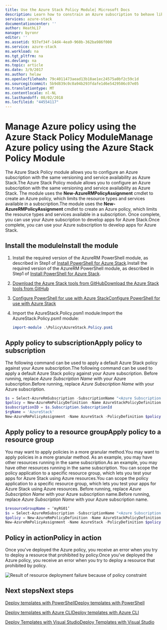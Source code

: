 ```yaml
---
title: Use the Azure Stack Policy Module| Microsoft Docs
description: Learn how to constrain an Azure subscription to behave like an Azure Stack subscription
services: azure-stack
documentationcenter: ''
author: HeathL17
manager: byronr
editor: ''
ms.assetid: 937ef34f-14d4-4ea9-960b-362ba986f000
ms.service: azure-stack
ms.workload: na
ms.tgt_pltfrm: na
ms.devlang: na
ms.topic: article
ms.date: 3/9/2017
ms.author: helaw
ms.openlocfilehash: 79c4011473aead13b18ae1ec24575a0bf2c59c1d
ms.sourcegitcommit: 5b9d839c0c0a94b293fdafe1d6e5429506c07e05
ms.translationtype: MT
ms.contentlocale: nl-NL
ms.lasthandoff: 08/02/2018
ms.locfileid: "44554117"
---
```

# <a name="manage-azure-policy-using-the-azure-stack-policy-module"></a><span data-ttu-id="9bf77-103">Manage Azure policy using the Azure Stack Policy Module</span><span class="sxs-lookup"><span data-stu-id="9bf77-103">Manage Azure policy using the Azure Stack Policy Module</span></span>
<span data-ttu-id="9bf77-104">The Azure Stack Policy module allows you to configure an Azure subscription with the same versioning and service availability as Azure Stack.</span><span class="sxs-lookup"><span data-stu-id="9bf77-104">The Azure Stack Policy module allows you to configure an Azure subscription with the same versioning and service availability as Azure Stack.</span></span>  <span data-ttu-id="9bf77-105">The module uses the **New-AzureRMPolicyAssignment** cmdlet to create an Azure policy, which limits the resource types and services available in a subscription.</span><span class="sxs-lookup"><span data-stu-id="9bf77-105">The module uses the **New-AzureRMPolicyAssignment** cmdlet to create an Azure policy, which limits the resource types and services available in a subscription.</span></span>  <span data-ttu-id="9bf77-106">Once complete, you can use your Azure subscription to develop apps for Azure Stack.</span><span class="sxs-lookup"><span data-stu-id="9bf77-106">Once complete, you can use your Azure subscription to develop apps for Azure Stack.</span></span>  

## <a name="install-the-module"></a><span data-ttu-id="9bf77-107">Install the module</span><span class="sxs-lookup"><span data-stu-id="9bf77-107">Install the module</span></span>
1. <span data-ttu-id="9bf77-108">Install the required version of the AzureRM PowerShell module, as described in Step1 of [Install PowerShell for Azure Stack](azure-stack-powershell-install.md).</span><span class="sxs-lookup"><span data-stu-id="9bf77-108">Install the required version of the AzureRM PowerShell module, as described in Step1 of [Install PowerShell for Azure Stack](azure-stack-powershell-install.md).</span></span>   
2. [<span data-ttu-id="9bf77-109">Download the Azure Stack tools from GitHub</span><span class="sxs-lookup"><span data-stu-id="9bf77-109">Download the Azure Stack tools from GitHub</span></span>](azure-stack-powershell-download.md)  
3. [<span data-ttu-id="9bf77-110">Configure PowerShell for use with Azure Stack</span><span class="sxs-lookup"><span data-stu-id="9bf77-110">Configure PowerShell for use with Azure Stack</span></span>](azure-stack-powershell-configure.md)

4. <span data-ttu-id="9bf77-111">Import the AzureStack.Policy.psm1 module:</span><span class="sxs-lookup"><span data-stu-id="9bf77-111">Import the AzureStack.Policy.psm1 module:</span></span>

   ```PowerShell
   import-module .\Policy\AzureStack.Policy.psm1
   ```

## <a name="apply-policy-to-subscription"></a><span data-ttu-id="9bf77-112">Apply policy to subscription</span><span class="sxs-lookup"><span data-stu-id="9bf77-112">Apply policy to subscription</span></span>
<span data-ttu-id="9bf77-113">The following command can be used to apply a default Azure Stack policy against your Azure subscription.</span><span class="sxs-lookup"><span data-stu-id="9bf77-113">The following command can be used to apply a default Azure Stack policy against your Azure subscription.</span></span> <span data-ttu-id="9bf77-114">Before running, replace *Azure Subscription Name* with your Azure subscription.</span><span class="sxs-lookup"><span data-stu-id="9bf77-114">Before running, replace *Azure Subscription Name* with your Azure subscription.</span></span>

```PowerShell
$s = Select-AzureRmSubscription -SubscriptionName "<Azure Subscription Name>"
$policy = New-AzureRmPolicyDefinition -Name AzureStackPolicyDefinition -Policy (Get-AzureStackRmPolicy)
$subscriptionID = $s.Subscription.SubscriptionId
$rgName = 'AzureStack'
New-AzureRmPolicyAssignment -Name AzureStack -PolicyDefinition $policy -Scope /subscriptions/$subscriptionID

```

## <a name="apply-policy-to-a-resource-group"></a><span data-ttu-id="9bf77-115">Apply policy to a resource group</span><span class="sxs-lookup"><span data-stu-id="9bf77-115">Apply policy to a resource group</span></span>
<span data-ttu-id="9bf77-116">You may want to apply policies in a more granular method.</span><span class="sxs-lookup"><span data-stu-id="9bf77-116">You may want to apply policies in a more granular method.</span></span>  <span data-ttu-id="9bf77-117">As an example, you may have other resources running in the same subscription.</span><span class="sxs-lookup"><span data-stu-id="9bf77-117">As an example, you may have other resources running in the same subscription.</span></span>  <span data-ttu-id="9bf77-118">You can scope the policy application to a specific resource group, which lets you test your apps for Azure Stack using Azure resources.</span><span class="sxs-lookup"><span data-stu-id="9bf77-118">You can scope the policy application to a specific resource group, which lets you test your apps for Azure Stack using Azure resources.</span></span> <span data-ttu-id="9bf77-119">Before running, replace *Azure Subscription Name* with your Azure subscription name.</span><span class="sxs-lookup"><span data-stu-id="9bf77-119">Before running, replace *Azure Subscription Name* with your Azure subscription name.</span></span>

```PowerShell
$resourceGroupName = ‘myRG01’
$s = Select-AzureRmSubscription -SubscriptionName "<Azure Subscription Name>"
$policy = New-AzureRmPolicyDefinition -Name AzureStackPolicyDefinition -Policy (Get-AzureStackRmPolicy)
New-AzureRmPolicyAssignment -Name AzureStack -PolicyDefinition $policy -Scope /subscriptions/$subscriptionID/resourceGroups/$rgName

```

## <a name="policy-in-action"></a><span data-ttu-id="9bf77-120">Policy in action</span><span class="sxs-lookup"><span data-stu-id="9bf77-120">Policy in action</span></span>
<span data-ttu-id="9bf77-121">Once you've deployed the Azure policy, you receive an error when you try to deploy a resource that prohibited by policy.</span><span class="sxs-lookup"><span data-stu-id="9bf77-121">Once you've deployed the Azure policy, you receive an error when you try to deploy a resource that prohibited by policy.</span></span>  

![Result of resource deployment failure because of policy constraint](https://docstestmedia1.blob.core.windows.net/azure-media/articles/azure-stack/media/azure-stack-policy-module/image1.png)

## <a name="next-steps"></a><span data-ttu-id="9bf77-123">Next steps</span><span class="sxs-lookup"><span data-stu-id="9bf77-123">Next steps</span></span>
[<span data-ttu-id="9bf77-124">Deploy templates with PowerShell</span><span class="sxs-lookup"><span data-stu-id="9bf77-124">Deploy templates with PowerShell</span></span>](azure-stack-deploy-template-powershell.md)

[<span data-ttu-id="9bf77-125">Deploy templates with Azure CLI</span><span class="sxs-lookup"><span data-stu-id="9bf77-125">Deploy templates with Azure CLI</span></span>](azure-stack-deploy-template-command-line.md)

[<span data-ttu-id="9bf77-126">Deploy Templates with Visual Studio</span><span class="sxs-lookup"><span data-stu-id="9bf77-126">Deploy Templates with Visual Studio</span></span>](azure-stack-deploy-template-visual-studio.md)

